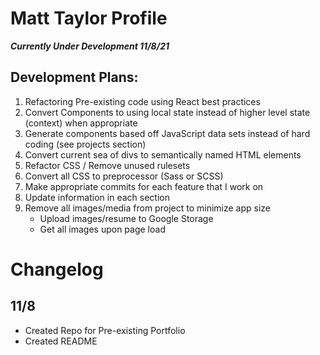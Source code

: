 # Matt Taylor Profile

**_Currently Under Development 11/8/21_**


## Development Plans:
1. Refactoring Pre-existing code using React best practices 
2. Convert Components to using local state instead of higher level state (context) when appropriate
3. Generate components based off JavaScript data sets instead of hard coding (see projects section)
4. Convert current sea of divs to semantically named HTML elements
5. Refactor CSS / Remove unused rulesets
6. Convert all CSS to preprocessor (Sass or SCSS)
7. Make appropriate commits for each feature that I work on
8. Update information in each section
9. Remove all images/media from project to minimize app size
    * Upload images/resume to Google Storage
    * Get all images upon page load

# Changelog

## 11/8 
* Created Repo for Pre-existing Portfolio
* Created README